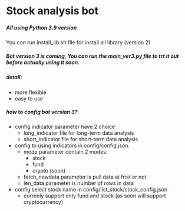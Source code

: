 # Stock analysis bot
##### All using Python 3.9 version
You can run install_lib.sh file for install all library (version 2)
&nbsp;
##### Bot version 3 is coming, You can run the main_ver3.py file to trt it out before actually using it soon.
##### detail:
- more flexible
- easy to use
&nbsp;
##### how to config bot version 3?
- config indicator parameter have 2 choice
    - long_indicator file for long-term data analysis
    - short_indicator file for short-term data analysis
- config to using indicators in config/config.json.
    - mode parameter contain 2 modes:
        - stock
        - fund
        - crypto (soon)
    - fetch_newdata parameter is pull data at frist or not
    - len_data parameter is number of rows in data
- config select stock name in config/list_stock/stock_config.json
    - currenly support only fund and stock (as soon will support cryptocurrency)